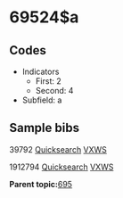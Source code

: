 # 69524$a

## Codes

-   Indicators
    -   First: 2
    -   Second: 4
-   Subfield: a

## Sample bibs

39792 [Quicksearch](https://search.library.yale.edu/catalog/39792) [VXWS](http://prodorbis.library.yale.edu:7014/vxws/GetHoldingsService?bibId=39792)

1912794 [Quicksearch](https://search.library.yale.edu/catalog/1912794) [VXWS](http://prodorbis.library.yale.edu:7014/vxws/GetHoldingsService?bibId=1912794)

**Parent topic:**[695](../../tags/695/695.md)

